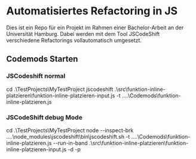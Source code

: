 # Automatisiertes Refactoring in JS
Dies ist ein Repo für ein Projekt im Rahmen einer Bachelor-Arbeit an der Universität Hamburg. Dabei werden mit dem Tool JSCodeShift verschiedene Refactorings vollautomatisch umgesetzt.

## Codemods Starten
### JSCodeshift normal

  cd .\TestProjects\MyTestProject 
  jscodeshift .\src\funktion-inline-platzieren\funktion-inline-platzieren-input.js -t ..\..\Codemods\funktion-inline-platzieren.js

### JSCodeShift debug Mode

  cd .\TestProjects\MyTestProject 
  node --inspect-brk ..\..\node_modules\jscodeshift\bin\jscodeshift.sh -t ..\..\Codemods\funktion-inline-platzieren.js --run-in-band .\src\funktion-inline-platzieren\funktion-inline-platzieren-input.js
-d -p
